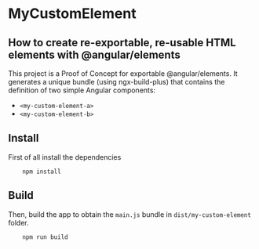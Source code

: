 # MyCustomElement
## How to create re-exportable, re-usable HTML elements with @angular/elements 

This project is a Proof of Concept for exportable @angular/elements. It generates a unique bundle (using ngx-build-plus) that contains the definition of two simple Angular components:

* `<my-custom-element-a>`
* `<my-custom-element-b>`

## Install
First of all install the dependencies
```
    npm install
```

## Build
Then, build the app to obtain the `main.js` bundle in `dist/my-custom-element` folder.
```
    npm run build
```
